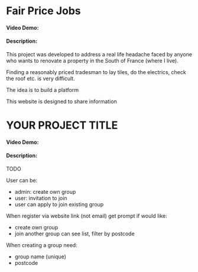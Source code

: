 # Fair Price Jobs
#### Video Demo:  <URL HERE>
#### Description:

This project was developed to address a real life headache faced by anyone who wants to renovate a property in the South of France (where I live).

Finding a reasonably priced tradesman to lay tiles, do the electrics, check the roof etc. is very difficult.

The idea is to build a platform

This website is designed to share information 


# YOUR PROJECT TITLE
#### Video Demo:  <URL HERE>
#### Description:
TODO




User can be:
- admin: create own group
- user: invitation to join
- user can apply to join existing group

When register via website link (not email) get prompt if would like:
- create own group 
- join another group can see list, filter by postcode

When creating a group need:
- group name  (unique)
- postcode